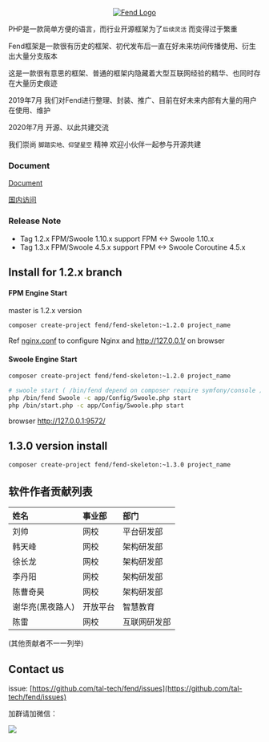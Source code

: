 
<p align="center"> 
 <a href="https://tal-tech.github.io/fend-doc/" target="_blank">
    <img src="http://static0.xesimg.com/tal-tech-pic/fend/assets/fend.png?raw=true"  alt="Fend Logo" align=center />
 </a> 
</p>

PHP是一款简单方便的语言，而行业开源框架为了`后续灵活` 而变得过于繁重

Fend框架是一款很有历史的框架、初代发布后一直在好未来坊间传播使用、衍生出大量分支版本 

这是一款很有意思的框架、普通的框架内隐藏着大型互联网经验的精华、也同时存在大量历史痕迹

2019年7月 我们对Fend进行整理、封装、推广、目前在好未来内部有大量的用户在使用、维护 

2020年7月 开源、以此共建交流 

我们崇尚 `脚踏实地、仰望星空` 精神 欢迎小伙伴一起参与开源共建
 
 
### Document    
[Document](https://tal-tech.github.io/fend-doc/) 

[国内访问](https://www.yuque.com/tal-tech/fend/readme) 
 
 
### Release Note
 * Tag 1.2.x FPM/Swoole 1.10.x support FPM \<-\> Swoole 1.10.x
 * Tag 1.3.x FPM/Swoole 4.5.x support FPM \<-\> Swoole Coroutine 4.5.x
 
 
## Install for 1.2.x branch
 
 
#### FPM Engine Start
master is 1.2.x version 

```bash
composer create-project fend/fend-skeleton:~1.2.0 project_name
```

Ref [nginx.conf](nginx.conf) to configure Nginx and http://127.0.0.1/ on browser 
 
 
#### Swoole Engine Start

```bash
composer create-project fend/fend-skeleton:~1.2.0 project_name

# swoole start ( /bin/fend depend on composer require symfony/console )
php /bin/fend Swoole -c app/Config/Swoole.php start
php /bin/start.php -c app/Config/Swoole.php start
```

browser http://127.0.0.1:9572/ 
 
 
## 1.3.0 version install
```bash
composer create-project fend/fend-skeleton:~1.3.0 project_name
```
 
 
## 软件作者贡献列表

|姓名|事业部|部门|
|:---| :--- |:---|
|刘帅|网校|平台研发部|
|韩天峰|网校|架构研发部|
|徐长龙|网校|架构研发部|
|李丹阳|网校|架构研发部|
|陈曹奇昊|网校|架构研发部|
|谢华亮(黑夜路人)|开放平台|智慧教育|
|陈雷|网校|互联网研发部|

(其他贡献者不一一列举)
 
 
## Contact us
issue: [https://github.com/tal-tech/fend/issues](https://github.com/tal-tech/fend/issues) 

加群请加微信： 

![](http://static0.xesimg.com/tal-tech-pic/fend/assets/contactus.png)
